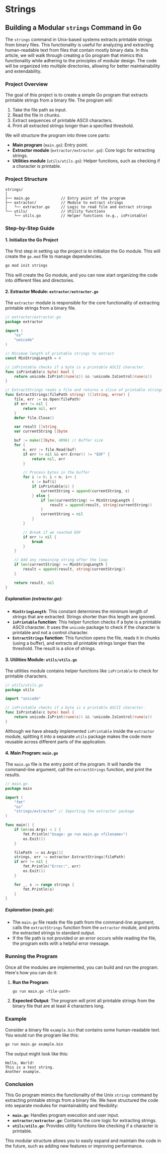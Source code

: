 # Strings

## Building a Modular `strings` Command in Go

The `strings` command in Unix-based systems extracts printable strings from binary files. This functionality is useful for analyzing and extracting human-readable text from files that contain mostly binary data. In this article, we will walk through creating a Go program that mimics this functionality while adhering to the principles of modular design. The code will be organized into multiple directories, allowing for better maintainability and extendability.

### Project Overview

The goal of this project is to create a simple Go program that extracts printable strings from a binary file. The program will:
1. Take the file path as input.
2. Read the file in chunks.
3. Extract sequences of printable ASCII characters.
4. Print all extracted strings longer than a specified threshold.

We will structure the program into three core parts:
- **Main program** (`main.go`): Entry point.
- **Extractor module** (`extractor/extractor.go`): Core logic for extracting strings.
- **Utilities module** (`utils/utils.go`): Helper functions, such as checking if a character is printable.

### Project Structure

```
strings/
│
├── main.go              // Entry point of the program
├── extractor/           // Module to extract strings
│   └── extractor.go     // Logic to read file and extract strings
└── utils/               // Utility functions
    └── utils.go         // Helper functions (e.g., isPrintable)
```

### Step-by-Step Guide

#### 1. Initialize the Go Project

The first step in setting up the project is to initialize the Go module. This will create the `go.mod` file to manage dependencies.

```bash
go mod init strings
```

This will create the Go module, and you can now start organizing the code into different files and directories.

#### 2. Extractor Module: `extractor/extractor.go`

The `extractor` module is responsible for the core functionality of extracting printable strings from a binary file.

```go
// extractor/extractor.go
package extractor

import (
	"os"
	"unicode"
)

// Minimum length of printable strings to extract
const MinStringLength = 4

// isPrintable checks if a byte is a printable ASCII character.
func isPrintable(c byte) bool {
	return unicode.IsPrint(rune(c)) && !unicode.IsControl(rune(c))
}

// ExtractStrings reads a file and returns a slice of printable strings.
func ExtractStrings(filePath string) ([]string, error) {
	file, err := os.Open(filePath)
	if err != nil {
		return nil, err
	}
	defer file.Close()

	var result []string
	var currentString []byte

	buf := make([]byte, 4096) // Buffer size
	for {
		n, err := file.Read(buf)
		if err != nil && err.Error() != "EOF" {
			return nil, err
		}

		// Process bytes in the buffer
		for i := 0; i < n; i++ {
			c := buf[i]
			if isPrintable(c) {
				currentString = append(currentString, c)
			} else {
				if len(currentString) >= MinStringLength {
					result = append(result, string(currentString))
				}
				currentString = nil
			}
		}

		// Break if we reached EOF
		if err != nil {
			break
		}
	}

	// Add any remaining string after the loop
	if len(currentString) >= MinStringLength {
		result = append(result, string(currentString))
	}

	return result, nil
}
```

##### Explanation (extractor.go):
- **`MinStringLength`**: This constant determines the minimum length of strings that are extracted. Strings shorter than this length are ignored.
- **`isPrintable` function**: This helper function checks if a byte is a printable ASCII character. It uses the `unicode` package to check if the character is printable and not a control character.
- **`ExtractStrings` function**: This function opens the file, reads it in chunks (using a buffer), and extracts all printable strings longer than the threshold. The result is a slice of strings.

#### 3. Utilities Module: `utils/utils.go`

The utilities module contains helper functions like `isPrintable` to check for printable characters.

```go
// utils/utils.go
package utils

import "unicode"

// isPrintable checks if a byte is a printable ASCII character.
func IsPrintable(c byte) bool {
	return unicode.IsPrint(rune(c)) && !unicode.IsControl(rune(c))
}
```

Although we have already implemented `isPrintable` inside the `extractor` module, splitting it into a separate `utils` package makes the code more reusable across different parts of the application.

#### 4. Main Program: `main.go`

The `main.go` file is the entry point of the program. It will handle the command-line argument, call the `extractStrings` function, and print the results.

```go
// main.go
package main

import (
	"fmt"
	"os"
	"strings/extractor" // Importing the extractor package
)

func main() {
	if len(os.Args) < 2 {
		fmt.Println("Usage: go run main.go <filename>")
		os.Exit(1)
	}

	filePath := os.Args[1]
	strings, err := extractor.ExtractStrings(filePath)
	if err != nil {
		fmt.Println("Error:", err)
		os.Exit(1)
	}

	for _, s := range strings {
		fmt.Println(s)
	}
}
```

##### Explanation (main.go):
- The `main.go` file reads the file path from the command-line argument, calls the `extractStrings` function from the `extractor` module, and prints the extracted strings to standard output.
- If the file path is not provided or an error occurs while reading the file, the program exits with a helpful error message.

### Running the Program

Once all the modules are implemented, you can build and run the program. Here's how you can do it:

1. **Run the Program**:
   ```bash
   go run main.go <file-path>
   ```

2. **Expected Output**:
   The program will print all printable strings from the binary file that are at least 4 characters long.

### Example

Consider a binary file `example.bin` that contains some human-readable text. You would run the program like this:

```bash
go run main.go example.bin
```

The output might look like this:

```
Hello, World!
This is a test string.
Another example.
```

### Conclusion

This Go program mimics the functionality of the Unix `strings` command by extracting printable strings from a binary file. We have structured the code into separate modules for maintainability and flexibility:
- **`main.go`**: Handles program execution and user input.
- **`extractor/extractor.go`**: Contains the core logic for extracting strings.
- **`utils/utils.go`**: Provides utility functions like checking if a character is printable.

This modular structure allows you to easily expand and maintain the code in the future, such as adding new features or improving performance.